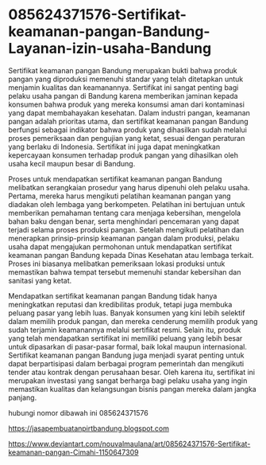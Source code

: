 # 085624371576-Sertifikat-keamanan-pangan-Bandung-Layanan-izin-usaha-Bandung

Sertifikat keamanan pangan Bandung merupakan bukti bahwa produk pangan yang diproduksi memenuhi standar yang telah ditetapkan untuk menjamin kualitas dan keamanannya. Sertifikat ini sangat penting bagi pelaku usaha pangan di Bandung karena memberikan jaminan kepada konsumen bahwa produk yang mereka konsumsi aman dari kontaminasi yang dapat membahayakan kesehatan. Dalam industri pangan, keamanan pangan adalah prioritas utama, dan sertifikat keamanan pangan Bandung berfungsi sebagai indikator bahwa produk yang dihasilkan sudah melalui proses pemeriksaan dan pengujian yang ketat, sesuai dengan peraturan yang berlaku di Indonesia. Sertifikat ini juga dapat meningkatkan kepercayaan konsumen terhadap produk pangan yang dihasilkan oleh usaha kecil maupun besar di Bandung.

Proses untuk mendapatkan sertifikat keamanan pangan Bandung melibatkan serangkaian prosedur yang harus dipenuhi oleh pelaku usaha. Pertama, mereka harus mengikuti pelatihan keamanan pangan yang diadakan oleh lembaga yang berkompeten. Pelatihan ini bertujuan untuk memberikan pemahaman tentang cara menjaga kebersihan, mengelola bahan baku dengan benar, serta menghindari pencemaran yang dapat terjadi selama proses produksi pangan. Setelah mengikuti pelatihan dan menerapkan prinsip-prinsip keamanan pangan dalam produksi, pelaku usaha dapat mengajukan permohonan untuk mendapatkan sertifikat keamanan pangan Bandung kepada Dinas Kesehatan atau lembaga terkait. Proses ini biasanya melibatkan pemeriksaan lokasi produksi untuk memastikan bahwa tempat tersebut memenuhi standar kebersihan dan sanitasi yang ketat.

Mendapatkan sertifikat keamanan pangan Bandung tidak hanya meningkatkan reputasi dan kredibilitas produk, tetapi juga membuka peluang pasar yang lebih luas. Banyak konsumen yang kini lebih selektif dalam memilih produk pangan, dan mereka cenderung memilih produk yang sudah terjamin keamanannya melalui sertifikat resmi. Selain itu, produk yang telah mendapatkan sertifikat ini memiliki peluang yang lebih besar untuk dipasarkan di pasar-pasar formal, baik lokal maupun internasional. Sertifikat keamanan pangan Bandung juga menjadi syarat penting untuk dapat berpartisipasi dalam berbagai program pemerintah dan mengikuti tender atau kontrak dengan perusahaan besar. Oleh karena itu, sertifikat ini merupakan investasi yang sangat berharga bagi pelaku usaha yang ingin memastikan kualitas dan kelangsungan bisnis pangan mereka dalam jangka panjang.

hubungi nomor dibawah ini
085624371576

https://jasapembuatanpirtbandung.blogspot.com

https://www.deviantart.com/nouvalmaulana/art/085624371576-Sertifikat-keamanan-pangan-Cimahi-1150647309
